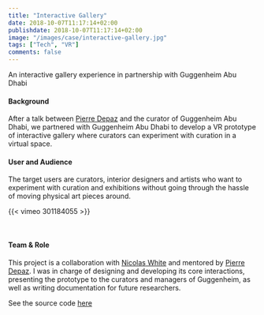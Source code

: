 ```yaml
---
title: "Interactive Gallery" 
date: 2018-10-07T11:17:14+02:00
publishdate: 2018-10-07T11:17:14+02:00
image: "/images/case/interactive-gallery.jpg"
tags: ["Tech", "VR"]
comments: false
---
```


An interactive gallery experience in partnership with Guggenheim
Abu Dhabi

#### Background

After a talk between [Pierre Depaz](https://pierredepaz.net/) and
the curator of Guggenheim Abu Dhabi,
we partnered with Guggenheim Abu Dhabi to develop a VR prototype
of interactive gallery where curators can
experiment with curation in a virtual space. 

#### User and Audience
The target users are curators, interior designers and artists who
want to experiment with curation and exhibitions without going
through the hassle of moving physical art pieces around.

{{< vimeo 301184055 >}}

<br>

#### Team & Role
This project is a collaboration with [Nicolas White](https://www.facebook.com/nickychristmas) and
mentored by [Pierre Depaz](https://pierredepaz.net/).
I was in charge of designing and developing its core interactions, presenting 
the prototype
to the curators and managers of Guggenheim, as well as writing
documentation for future researchers.


See the source code [here](https://github.com/njw275/Interactive-Gallery/tree/master/paintingMoving)